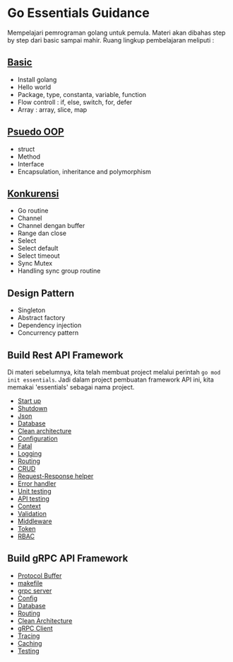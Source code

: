 # Go Essentials Guidance

Mempelajari pemrograman golang untuk pemula. Materi akan dibahas step by step dari basic sampai mahir. Ruang lingkup pembelajaran meliputi :

## [Basic](golang-fundamental/basic.md)

* Install golang
* Hello world
* Package, type, constanta, variable, function
* Flow controll : if, else, switch, for, defer
* Array : array, slice, map

## [Psuedo OOP](golang-fundamental/pseudo_oop.md)

* struct
* Method
* Interface
* Encapsulation, inheritance and polymorphism

## [Konkurensi](golang-fundamental/konkurensi.md)

* Go routine
* Channel
* Channel dengan buffer
* Range dan close
* Select
* Select default
* Select timeout
* Sync Mutex
* Handling sync group routine

## Design Pattern

* Singleton
* Abstract factory
* Dependency injection
* Concurrency pattern

## Build Rest API Framework

Di materi sebelumnya, kita telah membuat project melalui perintah `go mod init essentials`. Jadi dalam project pembuatan framework API ini, kita memakai 'essentials' sebagai nama project.

* [Start up](build-rest-api-framework/start-up.md)
* [Shutdown](build-rest-api-framework/shutdown.md)
* [Json](build-rest-api-framework/json.md)
* [Database](build-rest-api-framework/database.md)
* [Clean architecture](build-rest-api-framework/clean-architecture.md)
* [Configuration](build-rest-api-framework/configuration.md)
* [Fatal](build-rest-api-framework/fatal.md)
* [Logging](build-rest-api-framework/logging.md)
* [Routing](build-rest-api-framework/routing.md)
* [CRUD](build-rest-api-framework/crud.md)
* [Request-Response helper](build-rest-api-framework/request-response-helper.md)
* [Error handler](build-rest-api-framework/error-handler.md)
* [Unit testing](build-rest-api-framework/unit-testing.md)
* [API testing](build-rest-api-framework/api-testing.md)
* [Context](build-rest-api-framework/context.md)
* [Validation](build-rest-api-framework/validation.md)
* [Middleware](build-rest-api-framework/middleware.md)
* [Token](build-rest-api-framework/token.md)
* [RBAC](build-rest-api-framework/rbac.md)

## Build gRPC API Framework

* [Protocol Buffer](grpc-framework/grpc-protobuf.md)
* [makefile](grpc-framework/makefile.md)
* [grpc server](grpc-framework/grpc-server.md)
* [Config](grpc-framework/grpc-config.md)
* [Database](grpc-framework/grpc-database.md)
* [Routing](grpc-framework/grpc-routing.md)
* [Clean Architecture](grpc-framework/grpc-clean-architecture.md)
* [gRPC Client](grpc-framework/grpc-client.md)
* [Tracing](grpc-framework/grpc-tracing.md)
* [Caching](grpc-framework/grpc-caching.md)
* [Testing](grpc-framework/grpc-testing.md)

